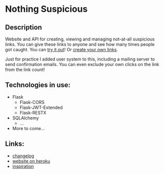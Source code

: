 # Nothing Suspicious
## Description
Website and API for creating, viewing and managing not-at-all suspicious links. You can give these links to anyone and see how many times people got caught. You can [try it out](https://autopilottonowhere.com/)! Or [create your own links](TBA).

Just for practice I added user system to this, including a mailing server to send confirmation emails. You can even exclude your own clicks on the link from the link count!

## Technologies in use:
- Flask
  - Flask-CORS
  - Flask-JWT-Extended
  - Flask-RESTX
- SQLAlchemy
  - ...
- More to come...

## Links:
- [changelog](./CHANGELOG.md)
- [website on heroku](TBA)
- [inspiration](https://autopilottonowhere.com/)
